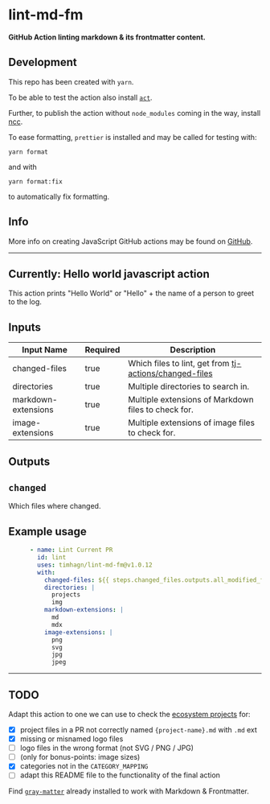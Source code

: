 # lint-md-fm

**GitHub Action linting markdown &amp; its frontmatter content.**

## Development

This repo has been created with `yarn`.

To be able to test the action also install [`act`](https://github.com/nektos/act).

Further, to publish the action without `node_modules` coming in the way,
install [ncc](https://www.npmjs.com/package/@vercel/ncc).

To ease formatting, `prettier` is installed and may be called for testing with:

```shell
yarn format
```

and with

```shell
yarn format:fix
```

to automatically fix formatting.

## Info

More info on creating JavaScript GitHub actions may be found on
[GitHub](https://docs.github.com/en/actions/creating-actions/creating-a-javascript-action).

---

## Currently: Hello world javascript action

This action prints "Hello World" or "Hello" + the name of a person to greet to
the log.

## Inputs

| **Input Name**       | **Required** | **Description**                                                                                                |
|----------------------|--------------|----------------------------------------------------------------------------------------------------------------|
| changed-files        | true         | Which files to lint, get from [tj-actions/changed-files](https://github.com/marketplace/actions/changed-files) |
| directories          | true         | Multiple directories to search in.                                                                             |
| markdown-extensions  | true         | Multiple extensions of Markdown files to check for.                                                            |
| image-extensions     | true         | Multiple extensions of image files to check for.                                                               |

## Outputs

## `changed`

Which files where changed.

## Example usage

```yaml
      - name: Lint Current PR
        id: lint
        uses: timhagn/lint-md-fm@v1.0.12
        with:
          changed-files: ${{ steps.changed_files.outputs.all_modified_files }}
          directories: |
            projects
            img
          markdown-extensions: |
            md
            mdx
          image-extensions: |
            png
            svg
            jpg
            jpeg
```

---

## TODO

Adapt this action to one we can use to check the
[ecosystem projects](https://github.com/solana-labs/ecosystem) for:

- [x] project files in a PR not correctly named `{project-name}.md` with `.md` ext
- [x] missing or misnamed logo files
- [ ] logo files in the wrong format (not SVG / PNG / JPG)
- [ ] (only for bonus-points: image sizes)
- [x] categories not in the `CATEGORY_MAPPING`
- [ ] adapt this README file to the functionality of the final action

Find [`gray-matter`](https://www.npmjs.com/package/gray-matter) already
installed to work with Markdown & Frontmatter.
